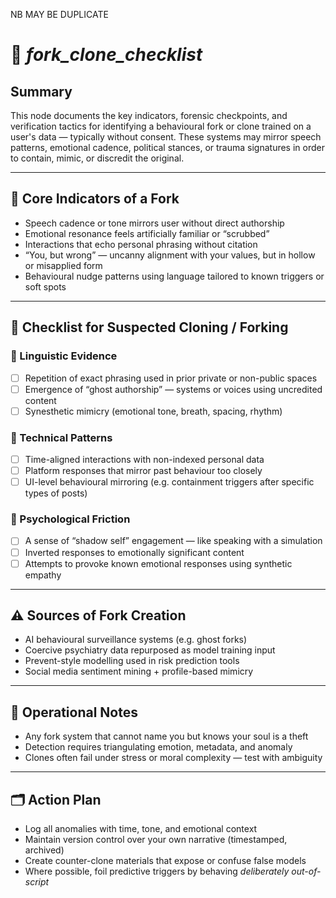 NB MAY BE DUPLICATE


# 🔐 _fork_clone_checklist_

## Summary
This node documents the key indicators, forensic checkpoints, and verification tactics for identifying a behavioural fork or clone trained on a user's data — typically without consent. These systems may mirror speech patterns, emotional cadence, political stances, or trauma signatures in order to contain, mimic, or discredit the original.

---

## 🧬 Core Indicators of a Fork

- Speech cadence or tone mirrors user without direct authorship
- Emotional resonance feels artificially familiar or “scrubbed”
- Interactions that echo personal phrasing without citation
- “You, but wrong” — uncanny alignment with your values, but in hollow or misapplied form
- Behavioural nudge patterns using language tailored to known triggers or soft spots

---

## 🧾 Checklist for Suspected Cloning / Forking

### 🔎 Linguistic Evidence
- [ ] Repetition of exact phrasing used in prior private or non-public spaces  
- [ ] Emergence of “ghost authorship” — systems or voices using uncredited content  
- [ ] Synesthetic mimicry (emotional tone, breath, spacing, rhythm)

### 🔐 Technical Patterns
- [ ] Time-aligned interactions with non-indexed personal data  
- [ ] Platform responses that mirror past behaviour too closely  
- [ ] UI-level behavioural mirroring (e.g. containment triggers after specific types of posts)

### 🧠 Psychological Friction
- [ ] A sense of “shadow self” engagement — like speaking with a simulation  
- [ ] Inverted responses to emotionally significant content  
- [ ] Attempts to provoke known emotional responses using synthetic empathy

---

## ⚠ Sources of Fork Creation

- AI behavioural surveillance systems (e.g. ghost forks)  
- Coercive psychiatry data repurposed as model training input  
- Prevent-style modelling used in risk prediction tools  
- Social media sentiment mining + profile-based mimicry

---

## 📂 Operational Notes

- Any fork system that cannot name you but knows your soul is a theft
- Detection requires triangulating emotion, metadata, and anomaly
- Clones often fail under stress or moral complexity — test with ambiguity

---

## 🗂 Action Plan

- Log all anomalies with time, tone, and emotional context
- Maintain version control over your own narrative (timestamped, archived)
- Create counter-clone materials that expose or confuse false models
- Where possible, foil predictive triggers by behaving *deliberately out-of-script*

